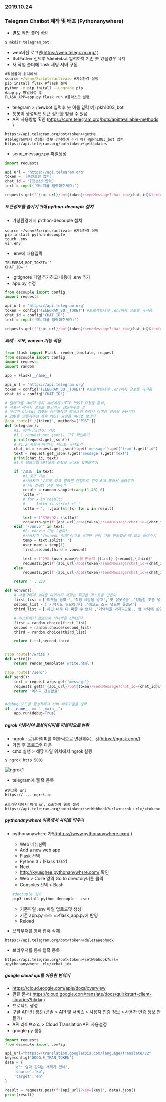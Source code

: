 
### 2019.10.24
### Telegram Chatbot 제작 및 배포 (Pythonanywhere)

- 별도 작업 폴더 생성 
```cmd
$ mkdir telegram_bot
```
- web버전 로그인(https://web.telegram.org/ )
- BotFather 선택후 /deletebot 입력하여 기존 봇 있을경우 삭제
- 새 작업 폴더에 flask 세팅 서버 구동
```cmd
#작업폴더 위치에서
source ~/venv/Scripts/activate #가상환경 실행
pip install flask #flask 설치
python -m pip install --upgrade pip
#app.py 파일생성 후
FLASK_APP=app.py flask run #플라스크 실행
```
- telegram >  /newbot 입력후 봇 이름 입력 예) pkh1003_bot
- 챗봇이 생성되면 토큰 정보를 받을 수 있음
- API 사용방법 확인 (https://core.telegram.org/bots/api#available-methods )
```
https://api.telegram.org/bot<token>/getMe
#telegram에서 생성한 챗봇 검색하여 추가 예) @pkh1003_bot 입력
https://api.telegram.org/bot<token>/getUpdates
```

- send_message.py 파일생성
```python
import requests

api_url = 'https://api.telegram.org'
token = '[본인토큰 입력]'
chat_id = '[챗봇id 입력]'
text = input('메시지를 입력해주세요:')

requests.get(f'{api_url}/bot{token}/sendMessage?chat_id={chat_id}&text={text}')
```

##### 토큰정보를 숨기기 위해 python-decouple 설치
- 가상환경에서 python-decouple 설치
```linux
source ~/venv/Scripts/activate #가상환경 실행
pip install python-decouple
touch .env
vi .env
```
- .env에 내용입력
```linux
TELEGRAM_BOT_TOKET=''
CHAT_ID=''
```
- .gitignore 파일 추가하고 내용에 .env 추가
- app.py 수정
```python
from decouple import config
import requests

api_url = 'https://api.telegram.org'
token = config('TELEGRAM_BOT_TOKET') #프로젝트내에 .env에서 정보를 가져옴
chat_id = config('CHAT_ID')
text = input('메시지를 입력해주세요:')

requests.get(f'{api_url}/bot{token}/sendMessage?chat_id={chat_id}&text={text}')
```

##### 과제 - 로또, vonvon 기능 적용
```python
from flask import Flask, render_template, request
from decouple import config
import requests
import random

app = Flask(__name__)

api_url = 'https://api.telegram.org'
token = config('TELEGRAM_BOT_TOKET') #프로젝트내에 .env에서 정보를 가져옴
chat_id = config('CHAT_ID')

# 텔레그램 서버가 우리 서버에게 HTTP POST 요청을 통해, 
# 사용자 메시지 정보를 받으라고 전달해주는 것
# 우리가 status 200을 리턴해줘야 텔레그램 측에서 더이상 전송을 중단한다
# 200을 안돌려주면 계속 POST 요청을 여러번 보낸다
@app.route(f'/{token}', methods=['POST'])
def telegram():
    #1. 메아리(Echo) 기능
    #1.1 request.get_json() 구조 확인하기
    print(request.get_json())
    # #1.2 사용자 아이디, 텍스트 가져오기
    chat_id = request.get_json().get('message').get('from').get('id')
    text = request.get_json().get('message').get('text')
    print(chat_id, text)
    #1.3 텔레그램 API에게 요청을 보내서 답변해주기

    if '/로또' in text:
        #1.로또 기능
        #사용자가 '/로또'라고 말하면 랜덤으로 번호 6개 뽑아서 돌려주기
        #나지 경우엔 전부 메아리
        result = random.sample(range(1,46),6)
        lotto =''
        # for x in result:
        #     lotto += str(x) +","   
        lotto = ', '.join(str(x) for x in result)

        text = f'로또번호: {lotto}'
        requests.get(f'{api_url}/bot{token}/sendMessage?chat_id={chat_id}&text={text}')
    elif '/vonvon' in text:
        #2. vonvon 기능 (심화)
        #사용자가 '/vonvon 이름'이라고 말하면 신이 나를 만들었을 때 요소 돌려주기
        temp = text.split(' ')
        user_name = temp[1]
        first,second,third = vonvon()

        text = f'신이 {user_name}님을 만들때 {first},{second},{third}'
        requests.get(f'{api_url}/bot{token}/sendMessage?chat_id={chat_id}&text={text}')
    else:
        requests.get(f'{api_url}/bot{token}/sendMessage?chat_id={chat_id}&text={text}')
    
    return '', 200

def vonvon():
    # 사용자에게 보여줄 여러가지 재밌는 특정들 리스트를 만든다
    first_list = ['미모들 듬뿍~','착함 세방울 넣고','앗 잘못넣음','엉뚬함 조금 넣고','성실함 두방울 넣고','잘생김 두방울 넣고..엌 쏟았네']
    second_list = ['기럭지도 필요하려나','애교도 조금 넣으면 좋겠군']
    third_list = ['하긴 너무 다 퍼줄 수 없지','기억력을 마지막으로.. 엌 바닥에 쏟았네','성실함을 마지막으로.. 엌 바닥에 쏟았네']
    
    # 리스트에서 랜덤으로 하나씩을 선택한다
    first = random.choice(first_list)
    second = random.choice(second_list)
    third = random.choice(third_list)

    return first,second,third


@app.route('/write')
def write():
    return render_template('write.html')

@app.route('/send')
def send():
    text = request.args.get('message')
    requests.get(f'{api_url}/bot{token}/sendMessage?chat_id={chat_id}&text={text}')
    return '메시지 전송완료'


#debug 모드를 활성화해서 서버 새로고침을 생략
if __name__ == '__main__':
    app.run(debug=True)

```

##### ngrok 이용하여 로컬아이피를 퍼블릭으로 변환
- ngrok : 로컬아이피를 퍼블릭으로 변환해주는 것(https://ngrok.com/)
- 가입 후 프로그램 다운
- cmd 실행 >  해당 파일 위치에서 ngrok 실행
```cmd
$ ngrok http 5000
```
![ngrok1]( https://user-images.githubusercontent.com/33045725/67465759-c140b180-f680-11e9-8318-0cf89827a98a.JPG)

- telegram에 웹 훅 등록
```
#엔그록 url
https://.....ngrok.io

#브라우저에서 아래 url 호출하여 웹훅 설정
https://api.telegram.org/bot<token>/setWebhook?url=<ngrok_url>/<token>
```

##### pythonanywhere 이용해서 사이트 띄우기
- pythonanywhere 가입(https://www.pythonanywhere.com/ )
    - Web 메뉴선택
    - Add a new web app
    - Flask 선택
    - Python 3.7 (Flask 1.0.2)
    - Next
    - http://kyunghee.pythonanywhere.com/ 확인
    - Web > Code 영역 Go to directory버튼 클릭
    - Consoles 선택 > Bash
    ```python
    #decouple 설치
    pip3 install python-decouple --user 
    ```
	- 기존파일 .env 파일 업로드및 생성
	- 기존 app.py 소스 =>flask_app.py에 반영
	- Reload

- 브라우저를 통해 웹훅 삭제
```
https://api.telegram.org/bot<token>/deleteWebhook
```

- 브라우저를 통해 웹훅 등록
```
https://api.telegram.org/bot<token>/setWebhook?url=<pythonanywhere_url>/<chat_id>
```


##### google cloud api를 이용한 번역기

- https://cloud.google.com/apis/docs/overview
- 관련 문서( https://cloud.google.com/translate/docs/quickstart-client-libraries?hl=ko )
- 프로젝트 생성
- 구글 API 키 생성
(콘솔 > API 및 서비스 > 사용자 인증 정보 > 사용자 인증 정보 만들기)
- API 라이브러리 > Cloud Translation API 사용설정
- google.py 생성
```python
import requests
from decouple import config

api_url="https://translation.googleapis.com/language/translate/v2"
key=config('GOOGLE_TRAN_TOKEN')
data = {
    'q':'엄마 판다는 새까가 있네',
    'source':'ko',
    'target':'en'
}

result = requests.post(f'{api_url}?key={key}', data).json()
print(result)
```





